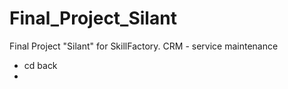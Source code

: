 # Final_Project_Silant
Final Project "Silant" for SkillFactory. CRM - service maintenance

- cd back
- 